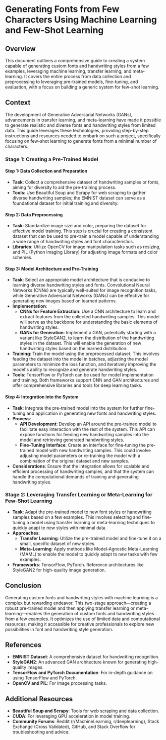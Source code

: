 # Generating Fonts from Few Characters Using Machine Learning and Few-Shot Learning

## Overview
This document outlines a comprehensive guide to creating a system capable of generating custom fonts and handwriting styles from a few examples, leveraging machine learning, transfer learning, and meta-learning. It covers the entire process from data collection and preprocessing to leveraging pre-trained models, fine-tuning, and evaluation, with a focus on building a generic system for few-shot learning.

## Context
The development of Generative Adversarial Networks (GANs), advancements in transfer learning, and meta-learning have made it possible to generate realistic and diverse fonts and handwriting styles from limited data. This guide leverages these technologies, providing step-by-step instructions and resources needed to embark on such a project, specifically focusing on few-shot learning to generate fonts from a minimal number of characters.

### Stage 1: Creating a Pre-Trained Model
#### Step 1: Data Collection and Preparation
- **Task**: Collect a comprehensive dataset of handwriting samples or fonts, aiming for diversity to aid the pre-training process.
- **Tools**: Use Beautiful Soup and Scrapy for web scraping to gather diverse handwriting samples; the EMNIST dataset can serve as a foundational dataset for initial training and diversity.

#### Step 2: Data Preprocessing
- **Task**: Standardize image size and color, preparing the dataset for effective model training. This step is crucial for creating a consistent dataset that can be used to pre-train a model capable of understanding a wide range of handwriting styles and font characteristics.
- **Libraries**: Utilize OpenCV for image manipulation tasks such as resizing, and PIL (Python Imaging Library) for adjusting image formats and color schemes.

#### Step 3: Model Architecture and Pre-Training
- **Task**: Select an appropriate model architecture that is conducive to learning diverse handwriting styles and fonts. Convolutional Neural Networks (CNNs) are typically well-suited for image recognition tasks, while Generative Adversarial Networks (GANs) can be effective for generating new images based on learned patterns.
- **Implementation**:
  - **CNNs for Feature Extraction**: Use a CNN architecture to learn and extract features from the collected handwriting samples. This model will serve as the backbone for understanding the basic elements of handwriting styles.
  - **GANs for Generation**: Implement a GAN, potentially starting with a variant like StyleGAN2, to learn the distribution of the handwriting styles in the dataset. This will enable the generation of new handwriting styles based on the learned distribution.
- **Training**: Train the model using the preprocessed dataset. This involves feeding the dataset into the model in batches, adjusting the model parameters to minimize the loss function, and iteratively improving the model's ability to recognize and generate handwriting styles.
- **Tools**: TensorFlow or PyTorch can be used for model implementation and training. Both frameworks support CNN and GAN architectures and offer comprehensive libraries and tools for deep learning tasks.

#### Step 4: Integration into the System
- **Task**: Integrate the pre-trained model into the system for further fine-tuning and application in generating new fonts and handwriting styles.
- **Process**:
  - **API Development**: Develop an API around the pre-trained model to facilitate easy interaction with the rest of the system. This API can expose functions for feeding new handwriting samples into the model and retrieving generated handwriting styles.
  - **Fine-Tuning Interface**: Create an interface for fine-tuning the pre-trained model with new handwriting samples. This could involve adjusting model parameters or re-training the model with a combination of the original dataset and new samples.
- **Considerations**: Ensure that the integration allows for scalable and efficient processing of handwriting samples, and that the system can handle the computational demands of training and generating handwriting styles.

### Stage 2: Leveraging Transfer Learning or Meta-Learning for Few-Shot Learning
- **Task**: Adapt the pre-trained model to new font styles or handwriting samples based on a few examples. This involves selecting and fine-tuning a model using transfer learning or meta-learning techniques to quickly adapt to new styles with minimal data.
- **Approaches**:
  - **Transfer Learning**: Utilize the pre-trained model and fine-tune it on a small, specific dataset of new styles.
  - **Meta-Learning**: Apply methods like Model-Agnostic Meta-Learning (MAML) to enable the model to quickly adapt to new tasks with few examples.
- **Frameworks**: TensorFlow, PyTorch. Reference architectures like StyleGAN2 for high-quality image generation.

## Conclusion
Generating custom fonts and handwriting styles with machine learning is a complex but rewarding endeavor. This two-stage approach—creating a robust pre-trained model and then applying transfer learning or meta-learning—enables the generation of custom fonts and handwriting styles from a few examples. It optimizes the use of limited data and computational resources, making it accessible for creative professionals to explore new possibilities in font and handwriting style generation.

## References
- **EMNIST Dataset**: A comprehensive dataset for handwriting recognition.
- **StyleGAN2**: An advanced GAN architecture known for generating high-quality images.
- **TensorFlow and PyTorch Documentation**: For in-depth guidance on using TensorFlow and PyTorch.
- **OpenCV and PIL**: For image processing tasks.

## Additional Resources
- **Beautiful Soup and Scrapy**: Tools for web scraping and data collection.
- **CUDA**: For leveraging GPU acceleration in model training.
- **Community Forums**: Reddit (r/MachineLearning, r/deeplearning), Stack Exchange (Cross Validated), GitHub, and Stack Overflow for troubleshooting and advice.